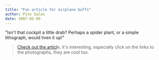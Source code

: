 ```yaml
---
title: "Fun article for airplane buffs"
author: Pito Salas
date: 2007-02-09
---
```




"Isn't that cockpit a little drab? Perhaps a spider plant, or a simple
lithograph, would liven it up!"  
>  
> [Check out the
> articl](<http://salon.com/tech/col/smith/2007/02/02/askthepilot219/index.html>)e,
> it's interesting, especially click on the links to the photographs, they are
> cool too.


